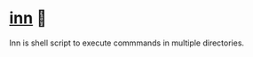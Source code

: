 # [inn] 🍺

Inn is shell script to execute commmands in multiple directories.

[inn]: https://crates.io/crates/inn
